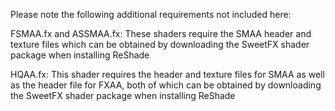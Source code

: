 Please note the following additional requirements not included here:

FSMAA.fx and ASSMAA.fx: These shaders require the SMAA header and texture files which can be obtained by downloading the SweetFX shader package when installing ReShade

HQAA.fx: This shader requires the header and texture files for SMAA as well as the header file for FXAA, both of which can be obtained by downloading the SweetFX shader package when installing ReShade
